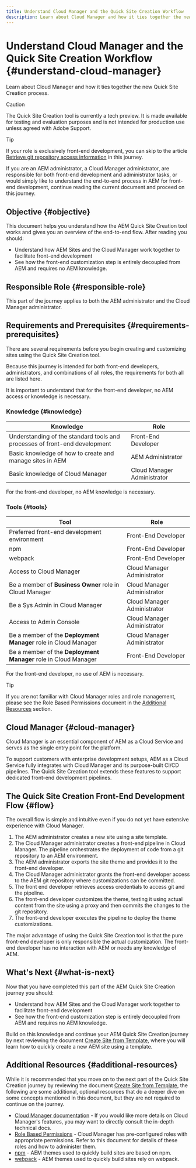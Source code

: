 ```yaml
---
title: Understand Cloud Manager and the Quick Site Creation Workflow
description: Learn about Cloud Manager and how it ties together the new Quick Site Creation process.
---
```


# Understand Cloud Manager and the Quick Site Creation Workflow {#understand-cloud-manager}

Learn about Cloud Manager and how it ties together the new Quick Site Creation process.

>[!CAUTION]
>
>The Quick Site Creation tool is currently a tech preview. It is made available for testing and evaluation purposes and is not intended for production use unless agreed with Adobe Support.

>[!TIP]
>
>If your role is exclusively front-end development, you can skip to the article [Retrieve git repository access information](retrieve-access.md) in this journey.
>
>If you are an AEM administrator, a Cloud Manager administrator, are responsible for both front-end development and administrator tasks, or would simply like to understand the end-to-end process in AEM for front-end development, continue reading the current document and proceed on this journey.

## Objective {#objective}

This document helps you understand how the AEM Quick Site Creation tool works and gives you an overview of the end-to-end flow. After reading you should:

* Understand how AEM Sites and the Cloud Manager work together to facilitate front-end development
* See how the front-end customization step is entirely decoupled from AEM and requires no AEM knowledge.

## Responsible Role {#responsible-role}

This part of the journey applies to both the AEM administrator and the Cloud Manager administrator.

## Requirements and Prerequisites {#requirements-prerequisites}

There are several requirements before you begin creating and customizing sites using the Quick Site Creation tool.

Because this journey is intended for both front-end developers, administrators, and combinations of all roles, the requirements for both all are listed here.

It is important to understand that for the front-end developer, no AEM access or knowledge is necessary.

### Knowledge {#knowledge}

|Knowledge|Role|
|---|---|
|Understanding of the standard tools and processes of front-end development|Front-End Developer|
|Basic knowledge of how to create and manage sites in AEM|AEM Administrator|
|Basic knowledge of Cloud Manager|Cloud Manager Administrator|

For the front-end developer, no AEM knowledge is necessary.

### Tools {#tools}

|Tool|Role|
|---|---|
|Preferred front-end development environment|Front-End Developer|
|npm|Front-End Developer|
|webpack|Front-End Developer|
|Access to Cloud Manager|Cloud Manager Administrator|
|Be a member of **Business Owner** role in Cloud Manager|Cloud Manager Administrator|
|Be a Sys Admin in Cloud Manager|Cloud Manager Administrator|
|Access to Admin Console|Cloud Manager Administrator|
|Be a member of the **Deployment Manager** role in Cloud Manager|Cloud Manager Administrator|
|Be a member of the **Deployment Manager** role in Cloud Manager|Front-End Developer|

For the front-end developer, no use of AEM is necessary.

>[!TIP]
>
>If you are not familiar with Cloud Manager roles and role management, please see the Role Based Permissions document in the [Additional Resources](#additional-resources) section.

## Cloud Manager {#cloud-manager}

Cloud Manager is an essential component of AEM as a Cloud Service and serves as the single entry point for the platform.

To support customers with enterprise development setups, AEM as a Cloud Service fully integrates with Cloud Manager and its purpose-built CI/CD pipelines. The Quick Site Creation tool extends these features to support dedicated front-end development pipelines.

## The Quick Site Creation Front-End Development Flow {#flow}

The overall flow is simple and intuitive even if you do not yet have extensive experience with Cloud Manager.

1. The AEM administrator creates a new site using a site template.
1. The Cloud Manager administrator creates a front-end pipeline in Cloud Manager. The pipeline orchestrates the deployment of code from a git repository to an AEM environment.
1. The AEM administrator exports the site theme and provides it to the front-end developer.
1. The Cloud Manager administrator grants the front-end developer access to the AEM git repository where customizations can be committed.
1. The front end developer retrieves access credentials to access git and the pipeline.
1. The front-end developer customizes the theme, testing it using actual content from the site using a proxy and then commits the changes to the git repository.
1. The front-end developer executes the pipeline to deploy the theme customizations.

The major advantage of using the Quick Site Creation tool is that the pure front-end developer is only responsible the actual customization. The front-end developer has no interaction with AEM or needs any knowledge of AEM.

## What's Next {#what-is-next}

Now that you have completed this part of the AEM Quick Site Creation journey you should:

* Understand how AEM Sites and the Cloud Manager work together to facilitate front-end development
* See how the front-end customization step is entirely decoupled from AEM and requires no AEM knowledge.

Build on this knowledge and continue your AEM Quick Site Creation journey by next reviewing the document [Create Site from Template,](create-site.md) where you will learn how to quickly create a new AEM site using a template.

## Additional Resources {#additional-resources}

While it is recommended that you move on to the next part of the Quick Site Creation journey by reviewing the document [Create Site from Template,](create-site.md) the following are some additional, optional resources that do a deeper dive on some concepts mentioned in this document, but they are not required to continue on the journey.

* [Cloud Manager documentation](https://experienceleague.adobe.com/docs/experience-manager-cloud-service/onboarding/onboarding-concepts/cloud-manager-introduction.html) - If you would like more details on Cloud Manager's features, you may want to directly consult the in-depth technical docs.
* [Role Based Permissions](https://experienceleague.adobe.com/docs/experience-manager-cloud-manager/using/requirements/role-based-permissions.html) - Cloud Manager has pre-configured roles with appropriate permissions. Refer to this document for details of these roles and how to administer them.
* [npm](https://www.npmjs.com) - AEM themes used to quickly build sites are based on npm.
* [webpack](https://webpack.js.org) - AEM themes used to quickly build sites rely on webpack.
